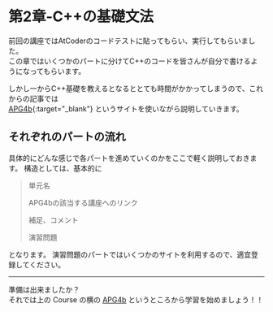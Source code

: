 # 第2章-C++の基礎文法

前回の講座ではAtCoderのコードテストに貼ってもらい、実行してもらいました。  
この章ではいくつかのパートに分けてC++のコードを皆さんが自分で書けるようになってもらいます。

しかし一からC++基礎を教えるとなるととても時間がかかってしまうので、これからの記事では  
[APG4b](https://atcoder.jp/contests/APG4b){:target="_blank"} というサイトを使いながら説明していきます。

## それぞれのパートの流れ

具体的にどんな感じで各パートを進めていくのかをここで軽く説明しておきます。
構造としては、基本的に

> 単元名
>
> APG4bの該当する講座へのリンク
>
> 補足、コメント
>
> 演習問題

となります。
演習問題のパートではいくつかのサイトを利用するので、適宜登録してください。

----

準備は出来ましたか？  
それでは上の Course の横の [APG4b](../../APG4b/1-0/index.md) というところから学習を始めましょう！！
